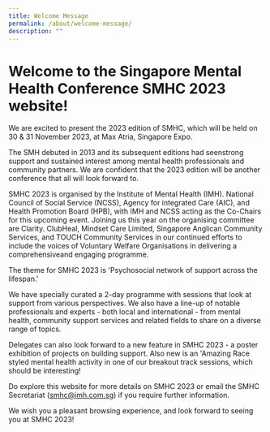 ```yaml
---
title: Welcome Message
permalink: /about/welcome-message/
description: ""
---
```

# Welcome to the Singapore Mental Health Conference SMHC 2023 website!  

We are excited to present the 2023 edition of SMHC, which will be held on 30 & 31 November 2023, at Max Atria, Singapore Expo.  

The SMH debuted in 2013 and its subsequent editions had seenstrong support and sustained interest among mental health professionals and community partners. We are confident that the 2023 edition will be another conference that all will look forward to.  

SMHC 2023 is organised by the Institute of Mental Health (IMH). National Council of Social Service (NCSS), Agency for integrated Care (AIC), and Health Promotion Board (HPB), with IMH and NCSS acting as the Co-Chairs for this upcoming event. Joining us this year on the organising committee are Clarity. ClubHeal, Mindset Care Limited, Singapore Anglican Community Services, and TOUCH Community Services in our continued efforts to include the voices of Voluntary Welfare Organisations in delivering a comprehensiveand engaging programme.  

The theme for SMHC 2023 is 'Psychosocial network of support across the lifespan.' 

We have specially curated a 2-day programme with sessions that look at support from various perspectives. We also have a line-up of notable professionals and experts - both local and international - from mental health, community support services and related fields to share on a diverse range of topics.  

Delegates can also look forward to a new feature in SMHC 2023 - a poster exhibition of projects on building support. Also new is an 'Amazing Race styled mental health activity in one of our breakout track sessions, which should be interesting!  

Do explore this website for more details on SMHC 2023 or email the SMHC Secretariat ([smhc@imh.com.sg](mailto:smhc@imh.com.sg)) if you require further information. 

We wish you a pleasant browsing experience, and look forward to seeing you at SMHC 2023!